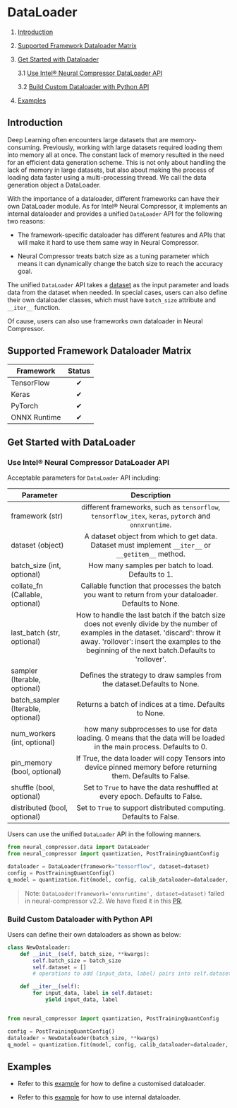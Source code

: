 DataLoader
==========

1. [Introduction](#introduction)

2. [Supported Framework Dataloader Matrix](#supported-framework-dataloader-matrix)

3. [Get Started with Dataloader](#get-started-with-dataloader)

    3.1 [Use Intel® Neural Compressor DataLoader API](#use-intel-neural-compressor-dataloader-api)

    3.2 [Build Custom Dataloader with Python API](#build-custom-dataloader-with-python-api)

4. [Examples](#examples)

## Introduction

Deep Learning often encounters large datasets that are memory-consuming. Previously, working with large datasets required loading them into memory all at once. The constant lack of memory resulted in the need for an efficient data generation scheme. This is not only about handling the lack of memory in large datasets, but also about making the process of loading data faster using a multi-processing thread. We call the data generation object a DataLoader.

With the importance of a dataloader, different frameworks can have their own DataLoader module. As for Intel® Neural Compressor, it implements an internal dataloader and provides a unified `DataLoader` API for the following two reasons:

- The framework-specific dataloader has different features and APIs that will make it hard to use them same way in Neural Compressor.

- Neural Compressor treats batch size as a tuning parameter which means it can dynamically change the batch size to reach the accuracy goal.

The unified  `DataLoader` API takes a [dataset](./dataset.md) as the input parameter and loads data from the dataset when needed. In special cases, users can also define their own dataloader classes, which must have `batch_size` attribute and `__iter__` function.

Of cause, users can also use frameworks own dataloader in Neural Compressor.

## Supported Framework Dataloader Matrix

| Framework     | Status     |
|---------------|:----------:|
| TensorFlow    |  &#10004;  |
| Keras         |  &#10004;  |
| PyTorch       |  &#10004;  |
| ONNX Runtime   |  &#10004;  |

## Get Started with DataLoader

### Use Intel® Neural Compressor DataLoader API

Acceptable parameters for `DataLoader` API including:

| Parameter     | Description     |
|---------------|:----------:|
|framework (str)| different frameworks, such as `tensorflow`, `tensorflow_itex`, `keras`, `pytorch` and `onnxruntime`.|
|dataset (object)| A dataset object from which to get data. Dataset must implement `__iter__` or `__getitem__` method.|
|batch_size (int, optional)| How many samples per batch to load. Defaults to 1.|
|collate_fn (Callable, optional)| Callable function that processes the batch you want to return from your dataloader. Defaults to None.|
|last_batch (str, optional)| How to handle the last batch if the batch size does not evenly divide by the number of examples in the dataset. 'discard': throw it away. 'rollover': insert the examples to the beginning of the next batch.Defaults to 'rollover'.|
|sampler (Iterable, optional)| Defines the strategy to draw samples from the dataset.Defaults to None.|
|batch_sampler (Iterable, optional)| Returns a batch of indices at a time. Defaults to None.|
|num_workers (int, optional)| how many subprocesses to use for data loading. 0 means that the data will be loaded in the main process. Defaults to 0.|
|pin_memory (bool, optional)| If True, the data loader will copy Tensors into device pinned memory before returning them. Defaults to False.|
|shuffle (bool, optional)| Set to ``True`` to have the data reshuffled at every epoch. Defaults to False.|
|distributed (bool, optional)| Set to ``True`` to support distributed computing. Defaults to False.|

Users can use the unified `DataLoader` API in the following manners.

```python
from neural_compressor.data import DataLoader
from neural_compressor import quantization, PostTrainingQuantConfig

dataloader = DataLoader(framework="tensorflow", dataset=dataset)
config = PostTrainingQuantConfig()
q_model = quantization.fit(model, config, calib_dataloader=dataloader, eval_func=eval)
```
> Note: `DataLoader(framework='onnxruntime', dataset=dataset)` failed in neural-compressor v2.2. We have fixed it in this [PR](https://github.com/intel/neural-compressor/pull/1048).

### Build Custom Dataloader with Python API

Users can define their own dataloaders as shown as below:

```python
class NewDataloader:
    def __init__(self, batch_size, **kwargs):
        self.batch_size = batch_size
        self.dataset = []
        # operations to add (input_data, label) pairs into self.dataset

    def __iter__(self):
        for input_data, label in self.dataset:
            yield input_data, label


from neural_compressor import quantization, PostTrainingQuantConfig

config = PostTrainingQuantConfig()
dataloader = NewDataloader(batch_size, **kwargs)
q_model = quantization.fit(model, config, calib_dataloader=dataloader, eval_func=eval)
```

## Examples

- Refer to this [example](https://github.com/intel/neural-compressor/blob/master/examples/onnxrt/body_analysis/onnx_model_zoo/ultraface/quantization/ptq_static) for how to define a customised dataloader.

- Refer to this [example](https://github.com/intel/neural-compressor/blob/master/examples/onnxrt/nlp/bert/quantization/ptq_static) for how to use internal dataloader.
